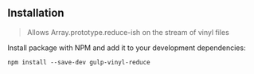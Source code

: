 ## Installation

> Allows Array.prototype.reduce-ish on the stream of vinyl files

Install package with NPM and add it to your development dependencies:

`npm install --save-dev gulp-vinyl-reduce`

